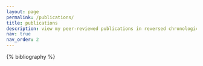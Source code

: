 ```yaml
---
layout: page
permalink: /publications/
title: publications
description: view my peer-reviewed publications in reversed chronological order. 
nav: true
nav_order: 2
---
```


<!-- _pages/publications.md -->
<div class="publications">

{% bibliography %}

</div>
